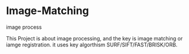 # Image-Matching
image process

This Project is about image processing, and the key is image matching or iamge registration.
it uses key algorthism SURF/SIFT/FAST/BRISK/ORB.
